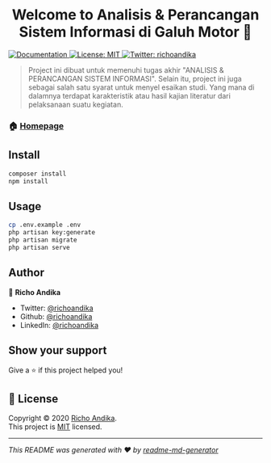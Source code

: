 <h1 align="center">Welcome to Analisis & Perancangan Sistem Informasi di Galuh Motor 👋</h1>
<p>
  <a href="https://github.com/richoandika/apsi_galuhmotor#readme" target="_blank">
    <img alt="Documentation" src="https://img.shields.io/badge/documentation-yes-brightgreen.svg" />
  </a>
  <a href="https://opensource.org/licenses/MIT" target="_blank">
    <img alt="License: MIT" src="https://img.shields.io/badge/License-MIT-yellow.svg" />
  </a>
  <a href="https://twitter.com/richoandika" target="_blank">
    <img alt="Twitter: richoandika" src="https://img.shields.io/twitter/follow/richoandika.svg?style=social" />
  </a>
</p>

> Project ini dibuat untuk memenuhi tugas akhir &#34;ANALISIS & PERANCANGAN SISTEM INFORMASI&#34;. Selain itu, project ini juga sebagai salah satu syarat untuk menyel esaikan studi. Yang mana di dalamnya terdapat karakteristik atau hasil kajian literatur dari pelaksanaan suatu kegiatan.

### 🏠 [Homepage](https://github.com/richoandika/apsi_galuhmotor#readme)

## Install

```sh
composer install
npm install
```

## Usage

```sh
cp .env.example .env
php artisan key:generate
php artisan migrate
php artisan serve
```

## Author

👤 **Richo Andika**

* Twitter: [@richoandika](https://twitter.com/richoandika)
* Github: [@richoandika](https://github.com/richoandika)
* LinkedIn: [@richoandika](https://linkedin.com/in/richoandika)

## Show your support

Give a ⭐️ if this project helped you!

## 📝 License

Copyright © 2020 [Richo Andika](https://github.com/richoandika).<br />
This project is [MIT](https://opensource.org/licenses/MIT) licensed.

***
_This README was generated with ❤️ by [readme-md-generator](https://github.com/kefranabg/readme-md-generator)_